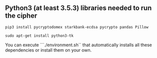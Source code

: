 ## Python3 (at least 3.5.3) libraries needed to run the cipher
```
pip3 install pycryptodomex starkbank-ecdsa pycrypto pandas Pillow
```

```
sudo apt-get install python3-tk
```

You can execute ```./environment.sh`` that automatically installs all these dependencies or install them on your own.
